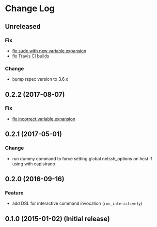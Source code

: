 # Change Log

## Unreleased
### Fix
- [fix sudo with new variable expansion](https://github.com/afeld/sshkit-interactive/pull/18)
- [fix Travis CI builds](https://github.com/afeld/sshkit-interactive/pull/19)

### Change

- bump rspec version to 3.6.x

## 0.2.2 (2017-08-07)
### Fix
- [fix incorrect variable expansion](https://github.com/afeld/sshkit-interactive/pull/16)

## 0.2.1 (2017-05-01)
### Change
- run dummy command to force setting global netssh_options on host if using with capistrano

## 0.2.0 (2016-09-16)
### Feature
- add DSL for interactive command invocation (`run_interactively`)

## 0.1.0 (2015-01-02) (Initial release)

